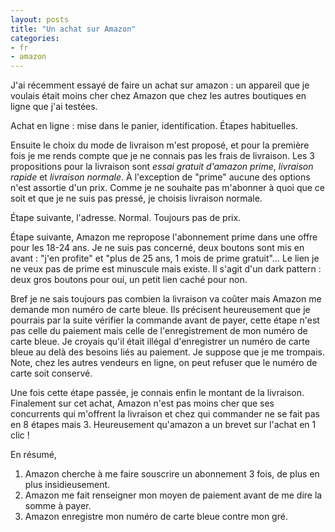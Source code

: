 ```yaml
---
layout: posts
title: "Un achat sur Amazon"
categories:
- fr
- amazon
---
```


J'ai récemment essayé de faire un achat sur amazon : un appareil que je voulais était moins cher chez Amazon que chez les autres boutiques en ligne que j'ai testées.

Achat en ligne :
mise dans le panier,
identification.
Étapes habituelles.

Ensuite le choix du mode de livraison m'est proposé, et pour la première fois je me rends compte que je ne connais pas les frais de livraison.
Les 3 propositions pour la livraison sont *essai gratuit d'amazon prime*, *livraison rapide* et *livraison normale*.
À l'exception de "prime" aucune des options n'est assortie d'un prix.
Comme je ne souhaite pas m'abonner à quoi que ce soit et que je ne suis pas pressé, je choisis livraison normale.

Étape suivante, l'adresse. Normal.
Toujours pas de prix.

Étape suivante, Amazon me repropose l'abonnement prime dans une offre pour les 18-24 ans.
Je ne suis pas concerné, deux boutons sont mis en avant : "j'en profite" et "plus de 25 ans, 1 mois de prime gratuit"… Le lien je ne veux pas de prime est minuscule mais existe.
Il s'agit d'un dark pattern : deux gros boutons pour oui, un petit lien caché pour non.

Bref je ne sais toujours pas combien la livraison va coûter mais Amazon me demande mon numéro de carte bleue.
Ils précisent heureusement que je pourrais par la suite vérifier la commande avant de payer, cette étape n'est pas celle du paiement mais celle de l'enregistrement de mon numéro de carte bleue.
Je croyais qu'il était illégal d'enregistrer un numéro de carte bleue au delà des besoins liés au paiement.
Je suppose que je me trompais.
Note, chez les autres vendeurs en ligne, on peut refuser que le numéro de carte soit conservé.

Une fois cette étape passée, je connais enfin le montant de la livraison.
Finalement sur cet achat, Amazon n'est pas moins cher que ses concurrents qui m'offrent la livraison et chez qui commander ne se fait pas en 8 étapes mais 3.
Heureusement qu'amazon a un brevet sur l'achat en 1 clic !

En résumé,

1. Amazon cherche à me faire souscrire un abonnement 3 fois, de plus en plus insidieusement.
2. Amazon me fait renseigner mon moyen de paiement avant de me dire la somme à payer.
3. Amazon enregistre mon numéro de carte bleue contre mon gré.

